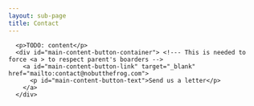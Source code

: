 ```yaml
---
layout: sub-page
title: Contact
---
```


      <p>TODO: content</p>
      <div id="main-content-button-container"> <!--- This is needed to force <a > to respect parent's boarders -->
        <a id="main-content-button-link" target="_blank" href="mailto:contact@nobutthefrog.com">
          <p id="main-content-button-text">Send us a letter</p>
        </a>
      </div>
